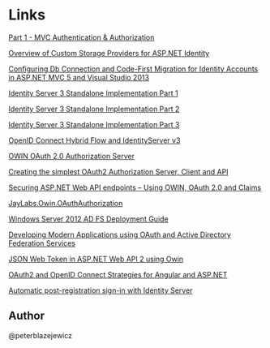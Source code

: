 # Links

[Part 1 - MVC Authentication & Authorization](https://identityserver.github.io/Documentation/docsv2/overview/mvcGettingStarted.html)

[Overview of Custom Storage Providers for ASP.NET Identity](http://www.asp.net/identity/overview/extensibility/overview-of-custom-storage-providers-for-aspnet-identity)

[Configuring Db Connection and Code-First Migration for Identity Accounts in ASP.NET MVC 5 and Visual Studio 2013](http://johnatten.com/2013/10/27/configuring-db-connection-and-code-first-migration-for-identity-accounts-in-asp-net-mvc-5-and-visual-studio-2013/)

[Identity Server 3 Standalone Implementation Part 1](https://www.scottbrady91.com/Identity-Server/Identity-Server-3-Standalone-Implementation-Part-1)

[Identity Server 3 Standalone Implementation Part 2](https://www.scottbrady91.com/Identity-Server/Identity-Server-3-Standalone-Implementation-Part-2)

[Identity Server 3 Standalone Implementation Part 3](https://www.scottbrady91.com/Identity-Server/Identity-Server-3-Standalone-Implementation-Part-3)

[OpenID Connect Hybrid Flow and IdentityServer v3](https://leastprivilege.com/2014/10/10/openid-connect-hybrid-flow-and-identityserver-v3/)

[OWIN OAuth 2.0 Authorization Server](http://www.asp.net/aspnet/overview/owin-and-katana/owin-oauth-20-authorization-server)

[Creating the simplest OAuth2 Authorization Server, Client and API](https://identityserver.github.io/Documentation/docsv2/overview/simplestOAuth.html)

[Securing ASP.NET Web API endpoints – Using OWIN, OAuth 2.0 and Claims](https://www.jayway.com/2014/09/25/securing-asp-net-web-api-endpoints-using-owin-oauth-2-0-and-claims/)

[JayLabs.Owin.OAuthAuthorization](https://github.com/jayway/JayLabs.Owin.OAuthAuthorization)

[Windows Server 2012 AD FS Deployment Guide](https://technet.microsoft.com/en-US/library/dd807092(v=ws.11).aspx)

[Developing Modern Applications using OAuth and Active Directory Federation Services](https://technet.microsoft.com/en-us/library/dn633593.aspx)

[JSON Web Token in ASP.NET Web API 2 using Owin](http://bitoftech.net/2014/10/27/json-web-token-asp-net-web-api-2-jwt-owin-authorization-server/)

[OAuth2 and OpenID Connect Strategies for Angular and ASP.NET](https://app.pluralsight.com/library/courses/oauth2-openid-connect-angular-aspdotnet/exercise-files)

[Automatic post-registration sign-in with Identity Server](http://benfoster.io/blog/identity-server-post-registration-sign-in)


## Author
@peterblazejewicz